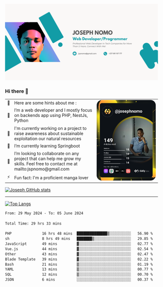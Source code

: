 ![Banner of my profile!](/Joseph_NOMO_NEW.png "Banner")

### Hi there 👋

<!--- | --  | 👋  | Here are some hints about me :                                                                                                 | <td rowspan=6><img src="/devcard.svg" width="400" alt="Joseph NOMO's Dev Card"/></td> |
| --- | --- | ------------------------------------------------------------------------------------------------------------------------------ | ------------------------------------------------------------------------------------- |
| --  | 🔭  | I’m a web developer and I mostly focus on backends app using PHP, NestJs, Python                                               |
| --  | 🦁  | I'm currently working on a project to raise awareness about sustainable exploitation our natural resources                     |
| --  | 🌱  | I’m currently learning Springboot                                                                                              |
| --  | 👯  | I’m looking to collaborate on any project that can help me grow my skills. Feel free to contact me at mailto:jspnomo@gmail.com |
| --  | ⚡  | Fun fact: I'm a proficient manga lover                                                                                         |
--->

<table>
    <tr>
        <td width="1%">👋</td>
        <td width="55%">Here are some hints about me :</td>
        <td rowspan=6 width="44%"><img src="/devcard.svg" width="400" alt="Joseph NOMO's Dev Card"/></td>
    </tr>
    <tr>
        <td>🔭</td>
        <td>I’m a web developer and I mostly focus on backends app using PHP, NestJs, Python</td>
    </tr>
    <tr>
        <td>🦁</td>
        <td>I'm currently working on a project to raise awareness about sustainable exploitation our natural resources</td>
    </tr>
    <tr>
        <td>🌱</td>
        <td>I’m currently learning Springboot</td>
    </tr>
    <tr>
        <td>👯</td>
        <td>I’m looking to collaborate on any project that can help me grow my skills. Feel free to contact me at mailto:jspnomo@gmail.com</td>
    </tr>
    <tr>
        <td>⚡</td>
        <td>Fun fact: I'm a proficient manga lover</td>
    </tr>

</table>

[![Joseph GitHub stats](https://github-readme-stats-seven-sigma-53.vercel.app/api?username=Jspascal)](https://github.com/Jspascal/github-readme-stats)

---

[![Top Langs](https://github-readme-stats-seven-sigma-53.vercel.app/api/top-langs/?username=Jspascal&layout=compact)](https://github.com/Jspascal/github-readme-stats)

<!--START_SECTION:waka-->

```txt
From: 29 May 2024 - To: 05 June 2024

Total Time: 29 hrs 33 mins

PHP              16 hrs 48 mins  ██████████████▒░░░░░░░░░░   56.90 %
sh               8 hrs 49 mins   ███████▒░░░░░░░░░░░░░░░░░   29.85 %
JavaScript       49 mins         ▓░░░░░░░░░░░░░░░░░░░░░░░░   02.77 %
Vue.js           44 mins         ▓░░░░░░░░░░░░░░░░░░░░░░░░   02.54 %
Other            43 mins         ▓░░░░░░░░░░░░░░░░░░░░░░░░   02.47 %
Blade Template   39 mins         ▓░░░░░░░░░░░░░░░░░░░░░░░░   02.22 %
Bash             21 mins         ▒░░░░░░░░░░░░░░░░░░░░░░░░   01.19 %
YAML             13 mins         ▒░░░░░░░░░░░░░░░░░░░░░░░░   00.77 %
SQL              12 mins         ▒░░░░░░░░░░░░░░░░░░░░░░░░   00.70 %
JSON             6 mins          ░░░░░░░░░░░░░░░░░░░░░░░░░   00.37 %
```

<!--END_SECTION:waka-->
